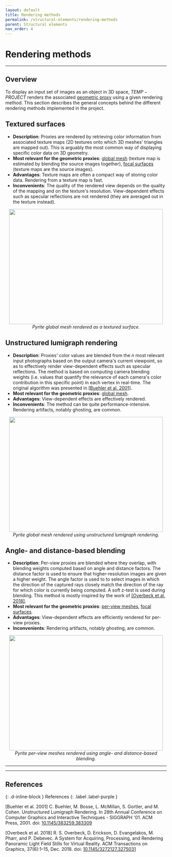 ```yaml
---
layout: default
title: Rendering methods
permalink: /structural-elements/rendering-methods
parent: Structural elements
nav_order: 4
---
```


# Rendering methods

* * *

## Overview

To display an input set of images as an object in 3D space, $TEMP-PROJECT$ renders the associated [geometric proxy](https://dinechingreg.github.io/temp-project/structural-elements/geometric-proxies) using a given rendering method. This section describes the general concepts behind the different rendering methods implemented in the project.

## Textured surfaces

- **Description**: Proxies are rendered by retrieving color information from associated texture maps (2D textures onto which 3D meshes' triangles are mapped out). This is arguably the most common way of displaying specific color data on 3D geometry.
- **Most relevant for the geometric proxies**: [global mesh](https://dinechingreg.github.io/temp-project/structural-elements/geometric-proxies#global-mesh) (texture map is estimated by blending the source images together), [focal surfaces](https://dinechingreg.github.io/temp-project/structural-elements/geometric-proxies#focal-surface-meshes) (texture maps are the source images).
- **Advantages**: Texture maps are often a compact way of storing color data. Rendering from a texture map is fast.
- **Inconvenients**: The quality of the rendered view depends on the quality of the mapping and on the texture's resolution. View-dependent effects such as specular reflections are not rendered (they are averaged out in the texture instead).

<p align="center">
      <img src="https://github.com/DinechinGreg/temp-project/raw/master/docs/illustrations/PyriteTexture.png" alt="" width="480" height="360"><br><i>Pyrite global mesh rendered as a textured surface.</i>
</p>

## Unstructured lumigraph rendering

- **Description**: Proxies' color values are blended from the *n* most relevant input photographs based on the output camera's current viewpoint, so as to effectively render view-dependent effects such as specular reflections. The method is based on computing camera blending weights (i.e. values that quantify the relevance of each camera's color contribution in this specific point) in each vertex in real-time. The original algorithm was presented in <a href="#buehler2001">[Buehler et al. 2001]</a>.
- **Most relevant for the geometric proxies**: [global mesh](https://dinechingreg.github.io/temp-project/structural-elements/geometric-proxies#global-mesh).
- **Advantages**: View-dependent effects are effectively rendered.
- **Inconvenients**: The method can be quite performance-intensive. Rendering artifacts, notably ghosting, are common.

<p align="center">
      <img src="https://github.com/DinechinGreg/temp-project/raw/master/docs/illustrations/PyriteULR.png" alt="" width="480" height="360"><br><i>Pyrite global mesh rendered using unstructured lumigraph rendering.</i>
</p>

## Angle- and distance-based blending

- **Description**: Per-view proxies are blended where they overlap, with blending weights computed based on angle and distance factors. The distance factor is used to ensure that higher-resolution images are given a higher weight. The angle factor is used to to select images in which the direction of the captured rays closely match the direction of the ray for which color is currently being computed. A soft z-test is used during blending. This method is mostly inspired by the work of <a href="#overbeck2018">[Overbeck et al. 2018]</a>.
- **Most relevant for the geometric proxies**: [per-view meshes](https://dinechingreg.github.io/temp-project/structural-elements/geometric-proxies#per-view-meshes), [focal surfaces](https://dinechingreg.github.io/temp-project/structural-elements/geometric-proxies#focal-surface-meshes).
- **Advantages**: View-dependent effects are efficiently rendered for per-view proxies.
- **Inconvenients**: Rendering artifacts, notably ghosting, are common.

<p align="center">
      <img src="https://github.com/DinechinGreg/temp-project/raw/master/docs/illustrations/PyritePerView.png" alt="" width="480" height="360"><br><i>Pyrite per-view meshes rendered using angle- and distance-based blending.</i>
</p>

* * *
* * *

## References
{: .d-inline-block }
References
{: .label .label-purple }

<a name="buehler2001"> [Buehler et al. 2001] </a> C. Buehler, M. Bosse, L. McMillan, S. Gortler, and M. Cohen. Unstructured Lumigraph Rendering. In 28th Annual Conference on Computer Graphics and Interactive Techniques - SIGGRAPH '01. ACM Press, 2001. doi: [10.1145/383259.383309](https://doi.org/10.1145/383259.383309)

<a name="overbeck2018"> [Overbeck et al. 2018] </a> R. S. Overbeck, D. Erickson, D. Evangelakos, M. Pharr, and P. Debevec. A System for Acquiring, Processing, and Rendering Panoramic Light Field Stills for Virtual Reality. ACM Transactions on Graphics, 37(6):1–15, Dec. 2018. doi: [10.1145/3272127.3275031](https://doi.org/10.1145/3272127.3275031)
